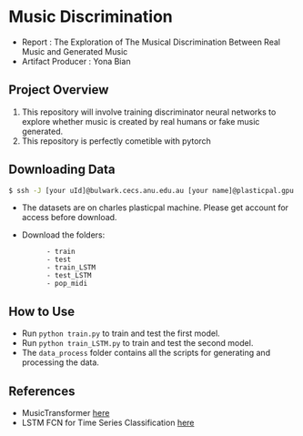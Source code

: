 # Music Discrimination
- Report : The Exploration of The Musical Discrimination Between Real Music and Generated Music
- Artifact Producer : Yona Bian


## Project Overview
1. This repository will involve training discriminator neural networks to explore whether music is created by real humans or fake music generated. 
2. This repository is perfectly cometible with pytorch


## Downloading Data
```bash
$ ssh -J [your uId]@bulwark.cecs.anu.edu.au [your name]@plasticpal.gpu
```
* The datasets are on charles plasticpal machine. Please get account for access before download.

* Download the folders:

            - train
            - test
            - train_LSTM
            - test_LSTM
            - pop_midi

## How to Use

* Run `python train.py` to train and test the first model.
* Run `python train_LSTM.py` to train and test the second model.
* The `data_process` folder contains all the scripts for generating and processing the data.


## References
* MusicTransformer [here](https://github.com/jason9693/MusicTransformer-pytorch)
* LSTM FCN for Time Series Classification [here](https://github.com/titu1994/LSTM-FCN)